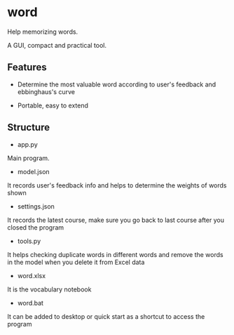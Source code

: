 # word

Help memorizing words.

A GUI, compact and practical tool.

## Features

- Determine the most valuable word according to user's feedback and ebbinghaus's curve

- Portable, easy to extend

## Structure

- app.py

Main program.

- model.json 

It records user's feedback info and helps to determine the weights of words shown

- settings.json 

It records the latest course, make sure you go back to last course after you closed the program

- tools.py

It helps checking duplicate words in different words and remove the words in the model when you delete it from Excel data

- word.xlsx

It is the vocabulary notebook

- word.bat

It can be added to desktop or quick start as a shortcut to access the program